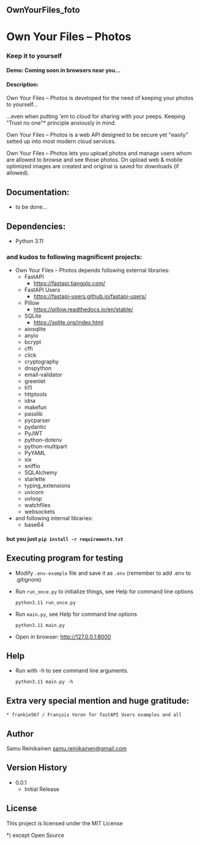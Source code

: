 ## OwnYourFiles_foto
# Own Your Files – Photos
### Keep it to yourself
#### Demo: Coming soon in browsers near you...
#### Description:

Own Your Files – Photos is developed for the need of keeping your photos to yourself...

...even when putting 'em to cloud for sharing with your peeps. Keeping "Trust no one"* principle anxiously in mind.

Own Your Files – Photos is a web API designed to be secure yet "easily" setted up into most modern cloud services.

Own Your Files – Photos lets you upload photos and manage users whom are allowed to browse and see those photos. On upload web & mobile optimized images are created and original is saved for downloads (if allowed).

## Documentation:
* to be done...

## Dependencies:
* Python 3.11
### and kudos to following magnificent projects:
* Own Your Files – Photos depends following external libraries:
    * FastAPI
        - https://fastapi.tiangolo.com/
    * FastAPI Users
        - https://fastapi-users.github.io/fastapi-users/
    * Pillow
        - https://pillow.readthedocs.io/en/stable/
    * SQLite
        - https://sqlite.org/index.html
    * aiosqlite
    * anyio
    * bcrypt
    * cffi
    * click
    * cryptography
    * dnspython
    * email-validator
    * greenlet
    * h11
    * httptools
    * idna
    * makefun
    * passlib
    * pycparser
    * pydantic
    * PyJWT
    * python-dotenv
    * python-multipart
    * PyYAML
    * six
    * sniffio
    * SQLAlchemy
    * starlette
    * typing_extensions
    * uvicorn
    * uvloop
    * watchfiles
    * websockets
* and following internal libraries:
    * base64
#### but you just ```pip install -r requirements.txt```

## Executing program for testing
* Modify ```.env-example``` file and save it as ```.env``` (remember to add .env to .gitignore)
* Run ```run_once.py``` to initialize things, see Help for command line options
    ```
    python3.11 run_once.py
    ```

* Run ```main.py```, see Help for command line options
    ```
    python3.11 main.py
    ```
* Open in browser: http://127.0.0.1:8000

## Help

* Run with -h to see command line arguments.
    ```
    python3.11 main.py -h
    ```

## Extra very special mention and huge gratitude:
    * frankie567 / François Voron for fastAPI Users examples and all

## Author

Samu Reinikainen
samu.reinikainen@gmail.com

## Version History

* 0.0.1
    * Initial Release

## License

This project is licensed under the MIT License





*) except Open Source